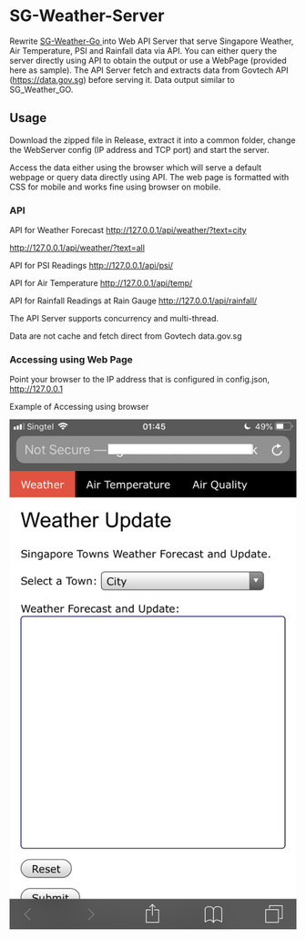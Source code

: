 # SG-Weather-Server
Rewrite <a href="https://github.com/maxng07/SG_Weather_GO"> SG-Weather-Go </a> into Web API Server that serve Singapore Weather, Air Temperature, PSI and Rainfall data via API. You can either query the server directly using API to obtain the output or use a WebPage (provided here as sample). The API Server fetch and extracts data from Govtech API (https://data.gov.sg) before serving it. Data output similar to SG_Weather_GO.

## Usage
Download the zipped file in Release, extract it into a common folder, change the WebServer config (IP address and TCP port) and start the server.

Access the data either using the browser which will serve a default webpage or query data directly using API. The web page is formatted with CSS for mobile and works fine using browser on mobile.

### API
API for Weather Forecast
http://127.0.0.1/api/weather/?text=city

http://127.0.0.1/api/weather/?text=all

API for PSI Readings
http://127.0.0.1/api/psi/

API for Air Temperature
http://127.0.0.1/api/temp/

API for Rainfall Readings at Rain Gauge
http://127.0.0.1/api/rainfall/

The API Server supports concurrency and multi-thread.

Data are not cache and fetch direct from Govtech data.gov.sg

### Accessing using Web Page
Point your browser to the IP address that is configured in config.json, http://127.0.0.1

Example of Accessing using browser

<img src="https://github.com/maxng07/SG-Weather-Server/blob/main/img/webpage1.png">
